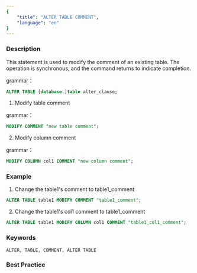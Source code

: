 ```yaml
---
{
    "title": "ALTER TABLE COMMENT",
    "language": "en"
}
---
```


<!--
Licensed to the Apache Software Foundation (ASF) under one
or more contributor license agreements.  See the NOTICE file
distributed with this work for additional information
regarding copyright ownership.  The ASF licenses this file
to you under the Apache License, Version 2.0 (the
"License"); you may not use this file except in compliance
with the License.  You may obtain a copy of the License at

  http://www.apache.org/licenses/LICENSE-2.0

Unless required by applicable law or agreed to in writing,
software distributed under the License is distributed on an
"AS IS" BASIS, WITHOUT WARRANTIES OR CONDITIONS OF ANY
KIND, either express or implied.  See the License for the
specific language governing permissions and limitations
under the License.
-->


### Description

This statement is used to modify the comment of an existing table. The operation is synchronous, and the command returns to indicate completion.

grammar：

```sql
ALTER TABLE [database.]table alter_clause;
```

1. Modify table comment

grammar：

```sql
MODIFY COMMENT "new table comment";
```

2. Modify column comment

grammar：

```sql
MODIFY COLUMN col1 COMMENT "new column comment";
```

### Example

1. Change the table1's comment to table1_comment

```sql
ALTER TABLE table1 MODIFY COMMENT "table1_comment";
```

2. Change the table1's col1 comment to table1_comment

```sql
ALTER TABLE table1 MODIFY COLUMN col1 COMMENT "table1_col1_comment";
```

### Keywords

```text
ALTER, TABLE, COMMENT, ALTER TABLE
```

### Best Practice

